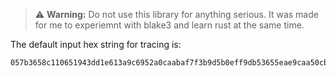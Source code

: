 > ⚠️ **Warning:** Do not use this library for anything serious. It was made for me to experiemnt with blake3 and learn rust at the same time.

The default input hex string for tracing is:
```
057b3658c110651943dd1e613a9c6952a0caabaf7f3b9d5b0eff9db53655eae9caa50cbf1f09caf4cfd5fdcee47845a0df80af4d02c745ebd546bf656744479ca4c5440ee0b74600d71b2d937734617b653937b7e7ab9aafcc8e331956b6f38b484fe87cd5328dc4001c00756d0ad3052b0feecd863f8f1198e776a3e0523ea65d4a8fe211a54507b542249508a088fc1a443a4911e81e87410e2dbb6fbd20d090a4958bb7c0315b9fc4c84d1d72a7da643773ff60f5c4a28e773a1658dcd6ed
```